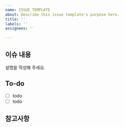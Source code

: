 ```yaml
---
name: ISSUE_TEMPLATE
about: Describe this issue template's purpose here.
title: ''
labels: ''
assignees: ''

---
```


## 이슈 내용

설명을 작성해 주세요.

## To-do

- [ ] todo
- [ ] todo

## 참고사항
